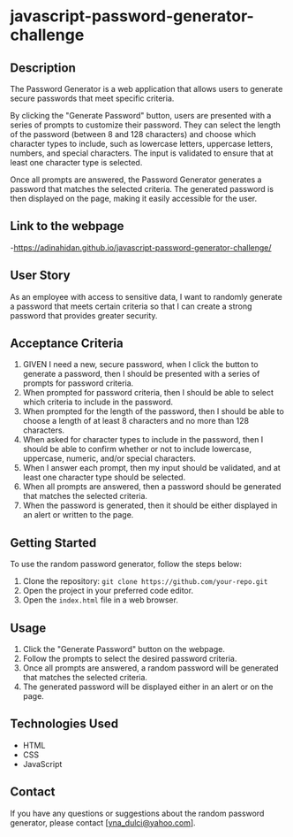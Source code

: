 # javascript-password-generator-challenge


## Description

The Password Generator is a web application that allows users to generate secure passwords that meet specific criteria.

By clicking the "Generate Password" button, users are presented with a series of prompts to customize their password. They can select the length of the password (between 8 and 128 characters) and choose which character types to include, such as lowercase letters, uppercase letters, numbers, and special characters. The input is validated to ensure that at least one character type is selected.

Once all prompts are answered, the  Password Generator generates a password that matches the selected criteria. The generated password is then displayed on the page, making it easily accessible for the user.


 ## Link to the webpage 
 -https://adinahidan.github.io/javascript-password-generator-challenge/


## User Story

As an employee with access to sensitive data, I want to randomly generate a password that meets certain criteria so that I can create a strong password that provides greater security.


## Acceptance Criteria

1. GIVEN I need a new, secure password, when I click the button to generate a password, then I should be presented with a series of prompts for password criteria.
2. When prompted for password criteria, then I should be able to select which criteria to include in the password.
3. When prompted for the length of the password, then I should be able to choose a length of at least 8 characters and no more than 128 characters.
4. When asked for character types to include in the password, then I should be able to confirm whether or not to include lowercase, uppercase, numeric, and/or special characters.
5. When I answer each prompt, then my input should be validated, and at least one character type should be selected.
6. When all prompts are answered, then a password should be generated that matches the selected criteria.
7. When the password is generated, then it should be either displayed in an alert or written to the page.


## Getting Started

To use the random password generator, follow the steps below:

1. Clone the repository: `git clone https://github.com/your-repo.git`
2. Open the project in your preferred code editor.
3. Open the `index.html` file in a web browser.

## Usage

1. Click the "Generate Password" button on the webpage.
2. Follow the prompts to select the desired password criteria.
3. Once all prompts are answered, a random password will be generated that matches the selected criteria.
4. The generated password will be displayed either in an alert or on the page.

## Technologies Used

- HTML
- CSS
- JavaScript


## Contact

If you have any questions or suggestions about the random password generator, please contact [yna_dulci@yahoo.com].

 